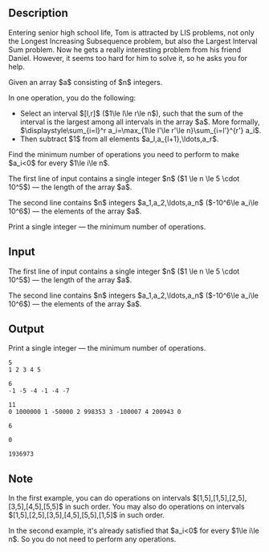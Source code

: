 ## Description

<div><p>Entering senior high school life, Tom is attracted by LIS problems, not only the Longest Increasing Subsequence problem, but also the Largest Interval Sum problem. Now he gets a really interesting problem from his friend Daniel. However, it seems too hard for him to solve it, so he asks you for help.</p><p>Given an array $a$ consisting of $n$ integers.</p><p>In one operation, you do the following: </p><ul> <li> Select an interval $[l,r]$ ($1\le l\le r\le n$), such that the sum of the interval is the largest among <span class="tex-font-style-bf">all intervals</span> in the array $a$. More formally, $\displaystyle\sum_{i=l}^r a_i=\max_{1\le l'\le r'\le n}\sum_{i=l'}^{r'} a_i$.</li><li> Then subtract $1$ from all elements $a_l,a_{l+1},\ldots,a_r$. </li></ul><p>Find the minimum number of operations you need to perform to make $a_i&lt;0$ for every $1\le i\le n$.</p></div><div class="input-specification"><p>The first line of input contains a single integer $n$ ($1 \le n \le 5 \cdot 10^5$) — the length of the array $a$.</p><p>The second line contains $n$ integers $a_1,a_2,\ldots,a_n$ ($-10^6\le a_i\le 10^6$) — the elements of the array $a$.</p></div><div class="output-specification"><p>Print a single integer — the minimum number of operations.</p></div>

## Input

<p>The first line of input contains a single integer $n$ ($1 \le n \le 5 \cdot 10^5$) — the length of the array $a$.</p><p>The second line contains $n$ integers $a_1,a_2,\ldots,a_n$ ($-10^6\le a_i\le 10^6$) — the elements of the array $a$.</p>

## Output

<p>Print a single integer — the minimum number of operations.</p>





```input1
5
1 2 3 4 5
```




```input2
6
-1 -5 -4 -1 -4 -7
```




```input3
11
0 1000000 1 -50000 2 998353 3 -100007 4 200943 0
```




```output1
6
```




```output2
0
```




```output3
1936973
```



## Note

<p>In the first example, you can do operations on intervals $[1,5],[1,5],[2,5],[3,5],[4,5],[5,5]$ in such order. You may also do operations on intervals $[1,5],[2,5],[3,5],[4,5],[5,5],[1,5]$ in such order.</p><p>In the second example, it's already satisfied that $a_i&lt;0$ for every $1\le i\le n$. So you do not need to perform any operations.</p>
